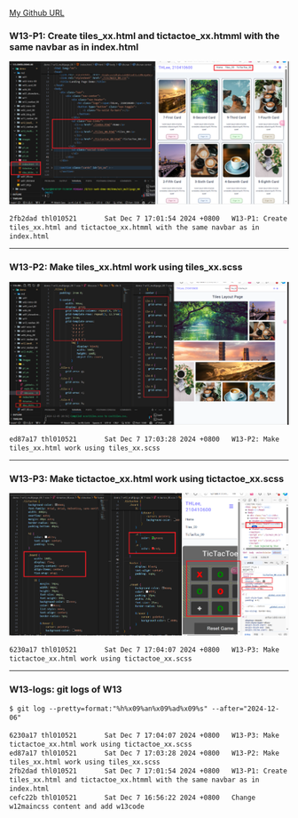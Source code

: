 [My Github URL](https://github.com/210410055/113-sweb-demo-55)

### W13-P1: Create tiles_xx.html and tictactoe_xx.htmml with the same navbar as in index.html

![](w13-p1.png)

```
2fb2dad thl010521       Sat Dec 7 17:01:54 2024 +0800   W13-P1: Create tiles_xx.html and tictactoe_xx.htmml with the same navbar as in index.html
```

---

### W13-P2: Make tiles_xx.html work using tiles_xx.scss

![](w13-p2.png)

```
ed87a17 thl010521       Sat Dec 7 17:03:28 2024 +0800   W13-P2: Make tiles_xx.html work using tiles_xx.scss
```

---

### W13-P3: Make tictactoe_xx.html work using tictactoe_xx.scss

![](w13-p3.png)

```
6230a17 thl010521       Sat Dec 7 17:04:07 2024 +0800   W13-P3: Make tictactoe_xx.html work using tictactoe_xx.scss
```

---

### W13-logs: git logs of W13

```
$ git log --pretty=format:"%h%x09%an%x09%ad%x09%s" --after="2024-12-06"

6230a17 thl010521       Sat Dec 7 17:04:07 2024 +0800   W13-P3: Make tictactoe_xx.html work using tictactoe_xx.scss
ed87a17 thl010521       Sat Dec 7 17:03:28 2024 +0800   W13-P2: Make tiles_xx.html work using tiles_xx.scss
2fb2dad thl010521       Sat Dec 7 17:01:54 2024 +0800   W13-P1: Create tiles_xx.html and tictactoe_xx.htmml with the same navbar as in index.html
cefc22b thl010521       Sat Dec 7 16:56:22 2024 +0800   Change w12maincss content and add w13code


```
